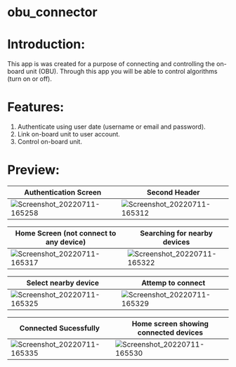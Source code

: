 # obu_connector

# Introduction:

  This app is was created for a purpose of connecting and controlling the on-board unit (OBU). Through this app you will be able to control algorithms (turn on or off).
  
# Features:

  1. Authenticate using user date (username or email and password).
  2. Link on-board unit to user account.
  3. Control on-board unit.
 
# Preview:


| Authentication Screen  | Second Header |
| ------------- | ------------- |
| ![Screenshot_20220711-165258](https://user-images.githubusercontent.com/33600370/178294566-f7010cb8-d40c-4c65-b77b-c1eb0d0e4956.jpg)  | ![Screenshot_20220711-165312](https://user-images.githubusercontent.com/33600370/178294574-b672a877-0e05-4f10-abc3-f609601d7119.jpg)|

| Home Screen (not connect to any device)  | Searching for nearby devices |
| ------------- | ------------- |
| ![Screenshot_20220711-165317](https://user-images.githubusercontent.com/33600370/178294587-eff4263e-a46c-48e8-98a6-e48ed38dd397.jpg)| ![Screenshot_20220711-165322](https://user-images.githubusercontent.com/33600370/178294597-aeef0f0a-ab1a-494a-996b-8df713838df7.jpg)|

| Select nearby device  | Attemp to connect |
| ------------- | ------------- |
|![Screenshot_20220711-165325](https://user-images.githubusercontent.com/33600370/178294602-a816baf9-56c1-4e29-bf02-ab0e2f69eef3.jpg)|![Screenshot_20220711-165329](https://user-images.githubusercontent.com/33600370/178294614-1b85e54b-c5f3-471f-ad00-f7bf4382cf15.jpg)|

| Connected Sucessfully  | Home screen showing connected devices |
| ------------- | ------------- |
|![Screenshot_20220711-165335](https://user-images.githubusercontent.com/33600370/178294631-ab8a0ed2-314c-4b85-b7bf-ce26474ea6ec.jpg)|![Screenshot_20220711-165530](https://user-images.githubusercontent.com/33600370/178294642-e675629e-645b-4f59-9328-be8c83480fd3.jpg)|
